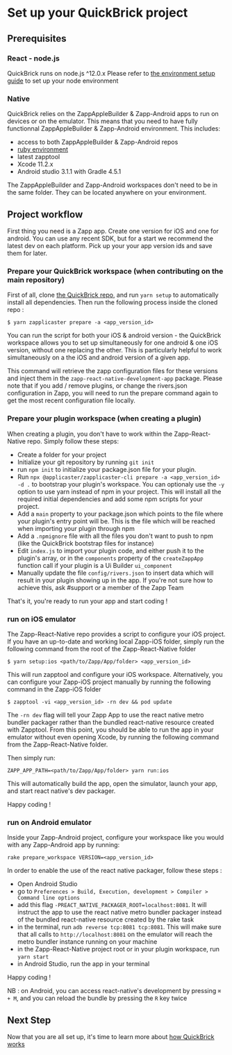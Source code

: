 # Set up your QuickBrick project

## Prerequisites

### React - node.js

QuickBrick runs on node.js ^12.0.x 
Please refer to [the environment setup guide](/dev-env/node.md) to set up your node environment

### Native

QuickBrick relies on the ZappAppleBuilder & Zapp-Android apps to run on devices or on the emulator. This means that you need to have fully functionnal ZappAppleBuilder & Zapp-Android environment.
This includes:

- access to both ZappAppleBuilder & Zapp-Android repos
- [ruby environment](/dev-env/ruby.md)
- latest zapptool
- Xcode 11.2.x
- Android studio 3.1.1 with Gradle 4.5.1

The ZappAppleBuilder and Zapp-Android workspaces don't need to be in the same folder. They can be located anywhere on your environment.

## Project workflow

First thing you need is a Zapp app. Create one version for iOS and one for android. You can use any recent SDK, but for a start we recommend the latest dev on each platform.
Pick up your your app version ids and save them for later.

### Prepare your QuickBrick workspace (when contributing on the main repository)

First of all, clone [the QuickBrick repo](https://github.com/applicaster/QuickBrick), and run `yarn setup` to automatically install all dependencies.
Then run the following process inside the cloned repo :

```
$ yarn zapplicaster prepare -a <app_version_id>
```

You can run the script for both your iOS & android version - the QuickBrick workspace allows you to set up simultaneously for one android & one iOS version, without one replacing the other. This is particularly helpful to work simultaneously on a the iOS and android version of a given app.

This command will retrieve the zapp configuration files for these versions and inject them in the `zapp-react-native-development-app` package.
Please note that if you add / remove plugins, or change the rivers.json configuration in Zapp, you will need to run the prepare command again to get the most recent configuration file locally.

### Prepare your plugin workspace (when creating a plugin)

When creating a plugin, you don't have to work within the Zapp-React-Native repo.
Simply follow these steps:

- Create a folder for your project
- Initialize your git repository by running `git init`
- run `npm init` to initialize your package.json file for your plugin.
- Run `npx @applicaster/zapplicaster-cli prepare -a <app_version_id> -d .` to bootstrap your plugin's workspace. You can optionaly use the `-y` option to use yarn instead of npm in your project. This will install all the required initial dependencies and add some npm scripts for your project.
- Add a `main` property to your package.json which points to the file where your plugin's entry point will be. This is the file which will be reached when importing your plugin through npm
- Add a `.npmignore` file with all the files you don't want to push to npm (like the QuickBrick bootstrap files for instance)
- Edit `index.js` to import your plugin code, and either push it to the plugin's array, or in the `components` property of the `createZappApp` function call if your plugin is a Ui Builder `ui_component`
- Manually update the file `config/rivers.json` to insert data which will result in your plugin showing up in the app. If you're not sure how to achieve this, ask #support or a member of the Zapp Team

That's it, you're ready to run your app and start coding !

### run on iOS emulator

The Zapp-React-Native repo provides a script to configure your iOS project. If you have an up-to-date and working local Zapp-iOS folder, simply run the following command from the root of the Zapp-React-Native folder

```
$ yarn setup:ios <path/to/Zapp/App/folder> <app_version_id>
```

This will run zapptool and configure your iOS workspace. Alternatively, you can configure your Zapp-iOS project manually by running the following command in the Zapp-iOS folder

```
$ zapptool -vi <app_version_id> -rn dev && pod update
```

The `-rn dev` flag will tell your Zapp App to use the react native metro bundler packager rather than the bundled react-native resource created with Zapptool.
From this point, you should be able to run the app in your emulator without even opening Xcode, by running the following command from the Zapp-React-Native folder.

Then simply run:

```
ZAPP_APP_PATH=<path/to/Zapp/App/folder> yarn run:ios
```

This will automatically build the app, open the simulator, launch your app, and start react native's dev packager.

Happy coding !

### run on Android emulator

Inside your Zapp-Android project, configure your workspace like you would with any Zapp-Android app by running:

```
rake prepare_workspace VERSION=<app_version_id>
```

In order to enable the use of the react native packager, follow these steps :

- Open Android Studio
- go to `Preferences > Build, Execution, development > Compiler > Command line options`
- add this flag `-PREACT_NATIVE_PACKAGER_ROOT=localhost:8081`. It will instruct the app to use the react native metro bundler packager instead of the bundled react-native resource created by the rake task
- in the terminal, run `adb reverse tcp:8081 tcp:8081`. This will make sure that all calls to `http://localhost:8081` on the emulator will reach the metro bundler instance running on your machine
- in the Zapp-React-Native project root or in your plugin workspace, run `yarn start`
- in Android Studio, run the app in your terminal

Happy coding !

NB : on Android, you can access react-native's development by pressing `⌘ + M`, and you can reload the bundle by pressing the `R` key twice

## Next Step

Now that you are all set up, it's time to learn more about [how QuickBrick works](/quick-brick/Inside-QuickBrick.md)
